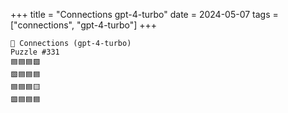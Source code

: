 +++
title = "Connections gpt-4-turbo"
date = 2024-05-07
tags = ["connections", "gpt-4-turbo"]
+++

```text
🤖 Connections (gpt-4-turbo) 
Puzzle #331
🟦🟦🟦🟩
🟩🟦🟦🟦
🟦🟦🟦🟨
🟪🟦🟦🟦
```
